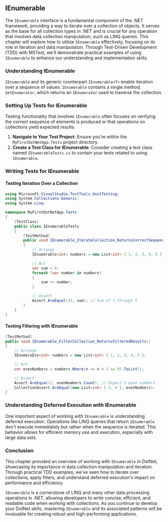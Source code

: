 ## IEnumerable

The `IEnumerable` interface is a fundamental component of the .NET framework, providing a way to iterate over a collection of objects. It serves as the base for all collection types in .NET and is crucial for any operation that involves data collection manipulation, such as LINQ queries. This chapter will explore how to utilize `IEnumerable` effectively, focusing on its role in iteration and data manipulation. Through Test-Driven Development (TDD) with MSTest, we'll demonstrate practical examples of using `IEnumerable` to enhance our understanding and implementation skills.

### Understanding IEnumerable

`IEnumerable` and its generic counterpart `IEnumerable<T>` enable iteration over a sequence of values. `IEnumerable` contains a single method, `GetEnumerator`, which returns an `IEnumerator` used to traverse the collection.

### Setting Up Tests for IEnumerable

Testing functionality that involves `IEnumerable` often focuses on verifying the correct sequence of elements is produced or that operations on collections yield expected results.

1. **Navigate to Your Test Project**: Ensure you're within the `MyFirstDotNetApp.Tests` project directory.
2. **Create a Test Class for IEnumerable**: Consider creating a test class named `IEnumerableTests.cs` to contain your tests related to using `IEnumerable`.

### Writing Tests for IEnumerable

#### Testing Iteration Over a Collection

```csharp
using Microsoft.VisualStudio.TestTools.UnitTesting;
using System.Collections.Generic;
using System.Linq;

namespace MyFirstDotNetApp.Tests
{
    [TestClass]
    public class IEnumerableTests
    {
        [TestMethod]
        public void IEnumerable_IterateCollection_ReturnsCorrectSequence()
        {
            // Arrange
            IEnumerable<int> numbers = new List<int> { 1, 2, 3, 4, 5 };

            // Act
            var sum = 0;
            foreach (var number in numbers)
            {
                sum += number;
            }

            // Assert
            Assert.AreEqual(15, sum); // Sum of 1 through 5
        }
    }
}
```

#### Testing Filtering with IEnumerable

```csharp
[TestMethod]
public void IEnumerable_FilterCollection_ReturnsFilteredResults()
{
    // Arrange
    IEnumerable<int> numbers = new List<int> { 1, 2, 3, 4, 5 };

    // Act
    var evenNumbers = numbers.Where(n => n % 2 == 0).ToList();

    // Assert
    Assert.AreEqual(2, evenNumbers.Count); // Expect 2 even numbers
    CollectionAssert.AreEqual(new List<int> { 2, 4 }, evenNumbers);
}
```

### Understanding Deferred Execution with IEnumerable

One important aspect of working with `IEnumerable` is understanding deferred execution. Operations like LINQ queries that return `IEnumerable` don't execute immediately but rather when the sequence is iterated. This behavior allows for efficient memory use and execution, especially with large data sets.

### Conclusion

This chapter provided an overview of working with `IEnumerable` in DotNet, showcasing its importance in data collection manipulation and iteration. Through practical TDD examples, we've seen how to iterate over collections, apply filters, and understand deferred execution's impact on performance and efficiency.

`IEnumerable` is a cornerstone of LINQ and many other data processing operations in .NET, allowing developers to write concise, efficient, and readable code when working with collections. As you continue to develop your DotNet skills, mastering `IEnumerable` and its associated patterns will be invaluable for creating robust and high-performing applications.
